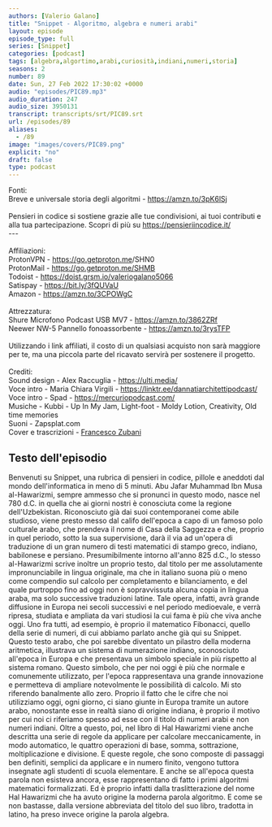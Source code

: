 ```yaml
---
authors: [Valerio Galano]
title: "Snippet - Algoritmo, algebra e numeri arabi"
layout: episode
episode_type: full
series: [Snippet]
categories: [podcast]
tags: [algebra,algortimo,arabi,curiosità,indiani,numeri,storia]
seasons: 2
number: 89
date: Sun, 27 Feb 2022 17:30:02 +0000
audio: "episodes/PIC89.mp3"
audio_duration: 247
audio_size: 3950131
transcript: transcripts/srt/PIC89.srt
url: /episodes/89
aliases: 
  - /89
image: "images/covers/PIC89.png"
explicit: "no"
draft: false
type: podcast
---
```

Fonti: <br />Breve e universale storia degli algoritmi - <a href="https://amzn.to/3pK6lSj" rel="noopener">https://amzn.to/3pK6lSj</a> <br /><br />Pensieri in codice si sostiene grazie alle tue condivisioni, ai tuoi contributi e alla tua partecipazione. Scopri di più su <a href="https://pensieriincodice.it/" rel="noopener">https://pensieriincodice.it/</a> <br />---<br /><br />Affiliazioni:<br />ProtonVPN - <a href="https://go.getproton.me" rel="noopener">https://go.getproton.me</a>/SHN0 <br />ProtonMail - <a href="https://go.getproton.me/SHMB" rel="noopener">https://go.getproton.me/SHMB</a> <br />Todoist - <a href="https://doist.grsm.io/valeriogalano5066" rel="noopener">https://doist.grsm.io/valeriogalano5066</a> <br />Satispay - <a href="https://bit.ly/3fQUVaU" rel="noopener">https://bit.ly/3fQUVaU</a> <br />Amazon - <a href="https://amzn.to/3CPOWgC" rel="noopener">https://amzn.to/3CPOWgC</a> <br /><br />Attrezzatura:<br />Shure Microfono Podcast USB MV7 - <a href="https://amzn.to/3862ZRf" rel="noopener">https://amzn.to/3862ZRf</a> <br />Neewer NW-5 Pannello fonoassorbente - <a href="https://amzn.to/3rysTFP" rel="noopener">https://amzn.to/3rysTFP</a> <br /><br />Utilizzando i link affiliati, il costo di un qualsiasi acquisto non sarà maggiore per te, ma una piccola parte del ricavato servirà per sostenere il progetto.<br /><br />Crediti:<br />Sound design - Alex Raccuglia - <a href="https://ulti.media/" rel="noopener">https://ulti.media/</a> <br />Voce intro - Maria Chiara Virgili - <a href="https://linktr.ee/dannatiarchitettipodcast/" rel="noopener">https://linktr.ee/dannatiarchitettipodcast/</a>  <br />Voce intro - Spad - <a href="https://mercuriopodcast.com/" rel="noopener">https://mercuriopodcast.com/</a> <br />Musiche - Kubbi - Up In My Jam, Light-foot - Moldy Lotion, Creativity, Old time memories<br />Suoni - Zapsplat.com<br />Cover e trascrizioni - <a href="https://it.linkedin.com/in/francesco-zubani-5957081a6" rel="noopener">Francesco Zubani</a>

<!-- more -->

## Testo dell'episodio

Benvenuti su Snippet, una rubrica di pensieri in codice, pillole e aneddoti dal mondo dell'informatica
in meno di 5 minuti.
Abu Jafar Muhammad Ibn Musa al-Hawarizmi, sempre ammesso che si pronunci in questo modo,
nasce nel 780 d.C. in quella che ai giorni nostri è conosciuta come la regione dell'Uzbekistan.
Riconosciuto già dai suoi contemporanei come abile studioso, viene presto messo dal califo
dell'epoca a capo di un famoso polo culturale arabo, che prendeva il nome di Casa della
Saggezza e che, proprio in quel periodo, sotto la sua supervisione, darà il via ad un'opera
di traduzione di un gran numero di testi matematici di stampo greco, indiano, babilonese e persiano.
Presumibilmente intorno all'anno 825 d.C., lo stesso al-Hawarizmi scrive inoltre un proprio
testo, dal titolo per me assolutamente impronunciabile in lingua originale, ma che in italiano suona
più o meno come compendio sul calcolo per completamento e bilanciamento, e del quale
purtroppo fino ad oggi non è sopravvissuta alcuna copia in lingua araba, ma solo successive
traduzioni latine.
Tale opera, infatti, avrà grande diffusione in Europa nei secoli successivi e nel periodo
medioevale, e verrà ripresa, studiata e ampliata da vari studiosi la cui fama è più che viva
anche oggi. Uno fra tutti, ad esempio, è proprio il matematico Fibonacci, quello della
serie di numeri, di cui abbiamo parlato anche già qui su Snippet. Questo testo arabo, che
poi sarebbe diventato un pilastro della moderna aritmetica, illustrava un sistema di numerazione
indiano, sconosciuto all'epoca in Europa e che presentava un simbolo speciale in più
rispetto al sistema romano. Questo simbolo, che per noi oggi è più che normale e comunemente
utilizzato, per l'epoca rappresentava una grande innovazione e permetteva di ampliare notevolmente
le possibilità di calcolo. Mi sto riferendo banalmente allo zero. Proprio il fatto che
le cifre che noi utilizziamo oggi, ogni giorno, ci siano giunte in Europa tramite un autore
arabo, nonostante esse in realtà siano di origine indiana, è proprio il motivo per
cui noi ci riferiamo spesso ad esse con il titolo di numeri arabi e non numeri indiani.
Oltre a questo, poi, nel libro di Hal Hawarizmi viene anche descritta una serie di regole
da applicare per calcolare meccanicamente, in modo automatico, le quattro operazioni
di base, somma, sottrazione, moltiplicazione e divisione. E queste regole, che sono composte
di passaggi ben definiti, semplici da applicare e in numero finito, vengono tuttora insegnate
agli studenti di scuola elementare. E anche se all'epoca questa parola non esisteva ancora,
esse rappresentano di fatto i primi algoritmi matematici formalizzati. Ed è proprio infatti
dalla traslitterazione del nome Hal Hawarizmi che ha avuto origine la moderna parola algoritmo.
E come se non bastasse, dalla versione abbreviata del titolo del suo libro, tradotta in latino,
ha preso invece origine la parola algebra.

